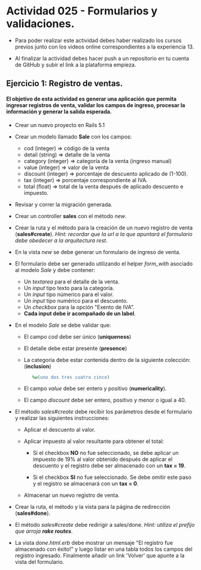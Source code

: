 # Actividad 025 - Formularios y validaciones.

- Para poder realizar este actividad debes haber realizado los cursos previos junto con los videos online correspondientes a la experiencia 13.

- Al finalizar la actividad debes hacer push a un repositorio en tu cuenta de GitHub y subir el link a la plataforma empieza.

## Ejercicio 1: Registro de ventas.

#### El objetivo de esta actividad es generar una aplicación que permita ingresar registros de venta, validar los campos de ingreso, procesar la información y generar la salida esperada.

- Crear un nuevo proyecto en Rails 5.1

- Crear un modelo llamado **Sale** con los campos:

    - cod (integer) => código de la venta
    - detail (string) => detalle de la venta
    - category (integer) => categoría de la venta (ingreso manual)
    - value (integer) => valor de la venta
    - discount (integer) => porcentaje de descuento aplicado de (1-100).
    - tax (integer) => porcentaje correspondiente al IVA.
    - total (float) => total de la venta después de aplicado descuento e impuesto.

- Revisar y correr la migración generada.

- Crear un controller **sales** con el método *new*.

- Crear la ruta y el método para la creación de un nuevo registro de venta (**sales#create**). *Hint: recordar que la url a la que apuntará el formulario debe obedecer a la arquitectura rest.*

- En la vista *new* se debe generar un formulario de ingreso de venta. 

- El formulario debe ser generado utilizando el helper *form_with* asociado al modelo *Sale* y debe contener:

    - Un *textarea* para el detalle de la venta.
    - Un *input* tipo texto para la categoría.
    - Un *input* tipo númerico para el valor.
    - Un *input* tipo numérico para el descuento.
    - Un *checkbox* para la opción "Exento de IVA".
    - **Cada input debe ir acompañado de un label**.

- En el modelo *Sale* se debe validar que:

    - El campo *cod* debe ser único (**uniqueness**)
    - El detalle debe estar presente (**presence**)
    - La categoría debe estar contenida dentro de la siguiente colección: (**inclusion**)

         ~~~rb
            %w(uno dos tres cuatro cinco)       
         ~~~

    - El campo *value* debe ser entero y positivo (**numericality**).
    - El campo *discount* debe ser entero, positivo y menor o igual a 40.

- El método *sales#create* debe recibir los parámetros desde el formulario y realizar las siguientes instrucciones:

    - Aplicar el descuento al valor.

    - Aplicar impuesto al valor resultante para obtener el total:

        - Si el checkbox **NO** no fue seleccionado, se debe aplicar un impuesto de 19% al valor obtenido después de aplicar el descuento y el registro debe ser almacenado con un **tax = 19**.

        - Si el checkbox **SI** no fue seleccionado. Se debe omitir este paso y el registro se almacenará con un **tax = 0**.

    - Almacenar un nuevo registro de venta.

- Crear la ruta, el método y la vista para la página de redirección (**sales#done**).

- El método *sales#create* debe redirigir a sales/done. *Hint: utiliza el prefijo que arroja **rake routes***.

- La vista *done.html.erb* debe mostrar un mensaje "El registro fue almacenado con éxito!" y luego listar en una tabla todos los campos del registro ingresado. Finalmente añadir un link 'Volver' que apunte a la vista del formulario.